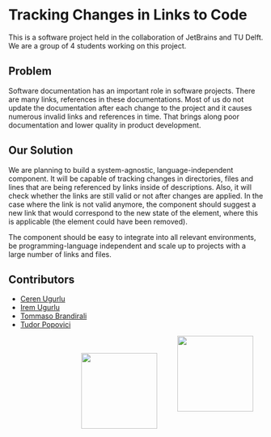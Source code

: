 # Tracking Changes in Links to Code 

This is a software project held in the collaboration of JetBrains and TU Delft. We are a group of 4 students working on this project. 

## Problem

Software documentation has an important role in software projects. 
There are many links, references in these documentations. 
Most of us do not update the documentation after each change to the 
project and it causes numerous invalid links and references in time. 
That brings along poor documentation and lower quality in product development.

## Our Solution

We are planning to build a system-agnostic, language-independent component. 
It will be capable of tracking changes in directories, files and 
lines that are being referenced by links inside of descriptions. 
Also, it will check whether the links are still valid or not after changes are applied. 
In the case where the link is not valid anymore, the component should suggest 
a new link that would correspond to the new state of the element, 
where this is applicable (the element could have been removed).

The component should be easy to integrate into all relevant environments, 
be programming-language independent and scale up to 
projects with a large number of links and files.

## Contributors
* [Ceren Ugurlu](https://gitlab.ewi.tudelft.nl/cugurlu)
* [Irem Ugurlu](https://gitlab.ewi.tudelft.nl/iugurlu)
* [Tommaso Brandirali](https://gitlab.ewi.tudelft.nl/tbrandirali)
* [Tudor Popovici](https://gitlab.ewi.tudelft.nl/tudorpopovici) 

<img align="right" src="https://user-images.githubusercontent.com/47633984/80767259-cdce2700-8b47-11ea-90a4-cf27fd585449.png" hspace="20" width="150"/>
<br/><br/>
<img align="right" src="https://user-images.githubusercontent.com/47633984/80767220-b68f3980-8b47-11ea-8125-f338980623d2.png" hspace="20" width="150"/>


<br/><br/><br/><br/><br/>